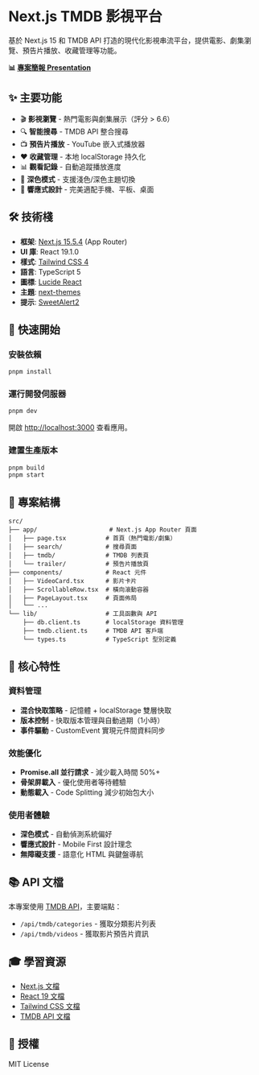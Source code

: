 # Next.js TMDB 影視平台

基於 Next.js 15 和 TMDB API 打造的現代化影視串流平台，提供電影、劇集瀏覽、預告片播放、收藏管理等功能。

**📊 [專案簡報 Presentation](https://jacobhsu.github.io/next-tmdb/)**

## ✨ 主要功能

- 🎬 **影視瀏覽** - 熱門電影與劇集展示（評分 > 6.6）
- 🔍 **智能搜尋** - TMDB API 整合搜尋
- 📺 **預告片播放** - YouTube 嵌入式播放器
- ❤️ **收藏管理** - 本地 localStorage 持久化
- 📊 **觀看記錄** - 自動追蹤播放進度
- 🎨 **深色模式** - 支援淺色/深色主題切換
- 📱 **響應式設計** - 完美適配手機、平板、桌面

## 🛠️ 技術棧

- **框架**: [Next.js 15.5.4](https://nextjs.org) (App Router)
- **UI 庫**: React 19.1.0
- **樣式**: [Tailwind CSS 4](https://tailwindcss.com)
- **語言**: TypeScript 5
- **圖標**: [Lucide React](https://lucide.dev)
- **主題**: [next-themes](https://github.com/pacocoursey/next-themes)
- **提示**: [SweetAlert2](https://sweetalert2.github.io)

## 🚀 快速開始

### 安裝依賴

```bash
pnpm install
```

### 運行開發伺服器

```bash
pnpm dev
```

開啟 [http://localhost:3000](http://localhost:3000) 查看應用。

### 建置生產版本

```bash
pnpm build
pnpm start
```

## 📁 專案結構

```
src/
├── app/                    # Next.js App Router 頁面
│   ├── page.tsx           # 首頁（熱門電影/劇集）
│   ├── search/            # 搜尋頁面
│   ├── tmdb/              # TMDB 列表頁
│   └── trailer/           # 預告片播放頁
├── components/            # React 元件
│   ├── VideoCard.tsx      # 影片卡片
│   ├── ScrollableRow.tsx  # 橫向滾動容器
│   ├── PageLayout.tsx     # 頁面佈局
│   └── ...
└── lib/                   # 工具函數與 API
    ├── db.client.ts       # localStorage 資料管理
    ├── tmdb.client.ts     # TMDB API 客戶端
    └── types.ts           # TypeScript 型別定義
```

## 🎯 核心特性

### 資料管理
- **混合快取策略** - 記憶體 + localStorage 雙層快取
- **版本控制** - 快取版本管理與自動過期（1小時）
- **事件驅動** - CustomEvent 實現元件間資料同步

### 效能優化
- **Promise.all 並行請求** - 減少載入時間 50%+
- **骨架屏載入** - 優化使用者等待體驗
- **動態載入** - Code Splitting 減少初始包大小

### 使用者體驗
- **深色模式** - 自動偵測系統偏好
- **響應式設計** - Mobile First 設計理念
- **無障礙支援** - 語意化 HTML 與鍵盤導航

## 📚 API 文檔

本專案使用 [TMDB API](https://www.themoviedb.org/documentation/api)，主要端點：

- `/api/tmdb/categories` - 獲取分類影片列表
- `/api/tmdb/videos` - 獲取影片預告片資訊

## 🎓 學習資源

- [Next.js 文檔](https://nextjs.org/docs)
- [React 19 文檔](https://react.dev)
- [Tailwind CSS 文檔](https://tailwindcss.com/docs)
- [TMDB API 文檔](https://developer.themoviedb.org/docs)

## 📄 授權

MIT License
